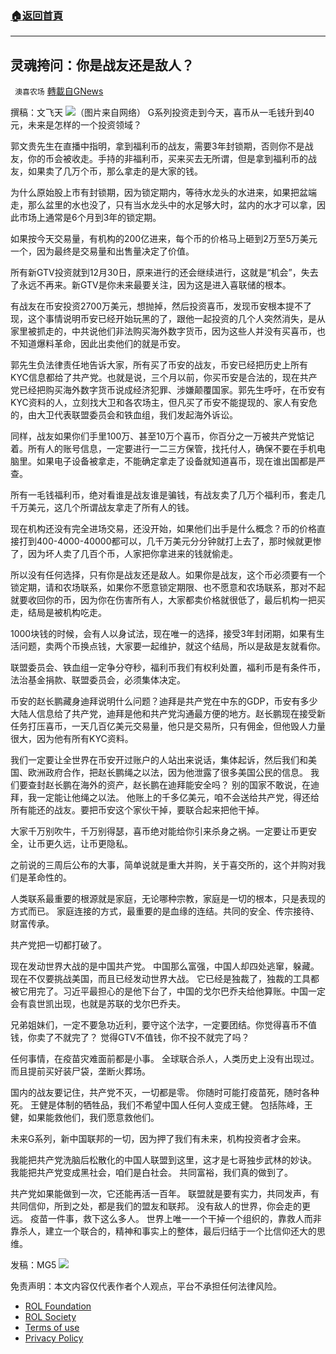 ###  [:house:返回首頁](https://github.com/ourhimalayas/txt)
---


## 灵魂挎问：你是战友还是敌人？
` 澳喜农场` [轉載自GNews](https://gnews.org/zh-hans/1693743/)

撰稿：文飞天
![](https://assets.gnews.org/wp-content/uploads/2021/11/灵魂拷问.jpg)（图片来自网络）
G系列投资走到今天，喜币从一毛钱升到40元，未来是怎样的一个投资领域？

郭文贵先生在直播中指明，拿到福利币的战友，需要3年封锁期，否则你不是战友，你的币会被收走。手持的非福利币，买来买去无所谓，但是拿到福利币的战友，如果卖了几万个币，那么拿走的是大家的钱。

为什么原始股上市有封锁期，因为锁定期内，等待水龙头的水进来，如果把盆端走，那么盆里的水也没了，只有当水龙头中的水足够大时，盆内的水才可以拿，因此市场上通常是6个月到3年的锁定期。

如果按今天交易量，有机构的200亿进来，每个币的价格马上砸到2万至5万美元一个，因为最终是交易量和出售量决定了价值。

所有新GTV投资就到12月30日，原来进行的还会继续进行，这就是“机会”，失去了永远不再来。新GTV是你未来最要关注，因为这是进入喜联储的根本。

有战友在币安投资2700万美元，想抛掉，然后投资喜币，发现币安根本提不了现，这个事情说明币安已经开始玩黑的了，跟他一起投资的几个人突然消失，是从家里被抓走的，中共说他们非法购买海外数字货币，因为这些人并没有买喜币，也不知道爆料革命，因此出卖他们的就是币安。

郭先生负法律责任地告诉大家，所有买了币安的战友，币安已经把历史上所有KYC信息都给了共产党。也就是说，三个月以前，你买币安是合法的，现在共产党已经把购买海外数字货币说成经济犯罪、涉嫌颠覆国家。郭先生呼吁，在币安有KYC资料的人，立刻找大卫和各农场主，但凡买了币安不能提现的、家人有安危的，由大卫代表联盟委员会和铁血组，我们发起海外诉讼。

同样，战友如果你们手里100万、甚至10万个喜币，你百分之一万被共产党惦记着。所有人的账号信息，一定要进行一二三方保管，找托付人，确保不要在手机电脑里。如果电子设备被拿走，不能确定拿走了设备就知道喜币，现在谁出国都是严查。

所有一毛钱福利币，绝对看谁是战友谁是骗钱，有战友卖了几万个福利币，套走几千万美元，这几个所谓战友拿走了所有人的钱。

现在机构还没有完全进场交易，还没开始，如果他们出手是什么概念？币的价格直接打到400-4000-40000都可以，几千万美元分分钟就打上去了，那时候就更惨了，因为坏人卖了几百个币，人家把你拿进来的钱就偷走。

所以没有任何选择，只有你是战友还是敌人。如果你是战友，这个币必须要有一个锁定期，请和农场联系，如果你不愿意锁定期限、也不愿意和农场联系，那对不起就要收回你的币，因为你在伤害所有人，大家都卖价格就很低了，最后机构一把买走，结局是被机构吃走。

1000块钱的时候，会有人以身试法，现在唯一的选择，接受3年封闭期，如果有生活问题，卖两个币换点钱，大家要一起维护，就这个结局，所以是敌是友就看你。

联盟委员会、铁血组一定争分夺秒，福利币我们有权利处置，福利币是有条件币，法治基金捐款、联盟委员会，必须集体决定。

币安的赵长鹏藏身迪拜说明什么问题？迪拜是共产党在中东的GDP，币安有多少大陆人信息给了共产党，迪拜是他和共产党沟通最方便的地方。赵长鹏现在接受新任务打压喜币，一天几百亿美元交易量，他只是交易所，只有佣金，但他毁人力量很大，因为他有所有KYC资料。

我们一定要让全世界在币安开过账户的人站出来说话，集体起诉，然后我们和美国、欧洲政府合作，把赵长鹏绳之以法，因为他泄露了很多美国公民的信息。 我们要查封赵长鹏在海外的资产，赵长鹏在迪拜能安全吗？ 别的国家不敢说，在迪拜，我一定能让他绳之以法。 他账上的千多亿美元，咱不会送给共产党，得还给所有能还的战友。要把币安这个家伙干掉，要联合起来把他干掉。

大家千万别吹牛，千万别得瑟，喜币绝对能给你引来杀身之祸。一定要让币更安全，让币更久远，让币更隐私。

之前说的三周后公布的大事，简单说就是重大并购，关于喜交所的，这个并购对我们是革命性的。

人类联系最重要的根源就是家庭，无论哪种宗教，家庭是一切的根本，只是表现的方式而已。 家庭连接的方式，最重要的是血缘的连结。共同的安全、传宗接待、财富传承。

共产党把一切都打破了。

现在发动世界大战的是中国共产党。 中国那么富强，中国人却四处逃窜，躲藏。 现在不仅要挑战美国，而且已经发动世界大战。 它已经是独裁了，独裁的工具都被它用完了。习近平最担心的是他下台了，中国的戈尔巴乔夫给他算账。中国一定会有袁世凯出现，也就是苏联的戈尔巴乔夫。

兄弟姐妹们，一定不要急功近利，要守这个法字，一定要团结。你觉得喜币不值钱，你卖了不就完了？ 觉得GTV不值钱，你不投不就完了吗？

任何事情，在疫苗灾难面前都是小事。 全球联合杀人，人类历史上没有出现过。 而且提前买好装尸袋，垄断火葬场。

国内的战友要记住，共产党不灭，一切都是零。 你随时可能打疫苗死，随时各种死。 王健是体制的牺牲品，我们不希望中国人任何人变成王健。 包括陈峰，王健，如果能救他们，我们愿意救他们。

未来G系列，新中国联邦的一切，因为押了我们有未来，机构投资者才会来。

我能把共产党洗脑后松散化的中国人联盟到这里，这才是七哥独步武林的妙诀。 我能把共产党变成黑社会，咱们是白社会。 共同富裕，我们真的做到了。

共产党如果能做到一次，它还能再活一百年。 联盟就是要有实力，共同发声，有共同信仰，所到之处，都是我们的盟友和联邦。 没有敌人的世界，你会走的更远。 疫苗一件事，救下这么多人。 世界上唯一一个干掉一个组织的，靠救人而非靠杀人，建立一个联合的，精神和事实上的整体，最后归结于一个比信仰还大的思维。

发稿：MG5
![](https://assets.gnews.org/wp-content/uploads/2021/11/澳喜图标2-1-3.jpg)
 

免责声明：本文内容仅代表作者个人观点，平台不承担任何法律风险。

- [ROL Foundation](https://rolfoundation.org/)
- [ROL Society](https://rolsociety.org/)
- [Terms of use](https://gnews.org/terms-of-use-3/)
- [Privacy Policy](https://gnews.org/privacy-policy/)
